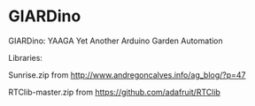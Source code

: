 # GIARDino
GIARDino: YAAGA Yet Another Arduino Garden Automation


Libraries:

Sunrise.zip from http://www.andregoncalves.info/ag_blog/?p=47 

RTClib-master.zip from https://github.com/adafruit/RTClib 

